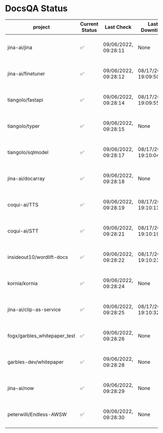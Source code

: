 # DocsQA Status

|          project           |Current Status|     Last Check     |   Last Downtime    |              % Uptime              |
|----------------------------|--------------|--------------------|--------------------|------------------------------------|
|jina-ai/jina                |✅            |09/06/2022, 09:28:11|None                |100.000 (since 08/29/2022, 11:24:14)|
|jina-ai/finetuner           |✅            |09/06/2022, 09:28:12|08/17/2022, 19:09:50|98.807 (since 08/15/2022, 07:09:42) |
|tiangolo/fastapi            |✅            |09/06/2022, 09:28:14|08/17/2022, 19:09:55|98.807 (since 08/15/2022, 07:09:42) |
|tiangolo/typer              |✅            |09/06/2022, 09:28:15|None                |100.000 (since 09/05/2022, 23:29:05)|
|tiangolo/sqlmodel           |✅            |09/06/2022, 09:28:17|08/17/2022, 19:10:04|94.344 (since 08/15/2022, 07:09:42) |
|jina-ai/docarray            |✅            |09/06/2022, 09:28:18|None                |100.000 (since 08/24/2022, 01:39:12)|
|coqui-ai/TTS                |✅            |09/06/2022, 09:28:19|08/17/2022, 19:10:13|99.814 (since 08/15/2022, 07:09:42) |
|coqui-ai/STT                |✅            |09/06/2022, 09:28:21|08/17/2022, 19:10:19|96.778 (since 08/15/2022, 07:09:42) |
|insideout10/wordlift-docs   |✅            |09/06/2022, 09:28:22|08/17/2022, 19:10:23|96.616 (since 08/15/2022, 07:09:42) |
|kornia/kornia               |✅            |09/06/2022, 09:28:24|None                |100.000 (since 08/30/2022, 13:49:49)|
|jina-ai/clip-as-service     |✅            |09/06/2022, 09:28:25|08/17/2022, 19:10:32|99.815 (since 08/15/2022, 07:09:42) |
|fogx/garbles_whitepaper_test|✅            |09/06/2022, 09:28:26|None                |100.000 (since 09/05/2022, 12:53:01)|
|garbles-dev/whitepaper      |✅            |09/06/2022, 09:28:28|None                |99.579 (since 08/24/2022, 01:39:12) |
|jina-ai/now                 |✅            |09/06/2022, 09:28:29|None                |100.000 (since 08/24/2022, 01:39:12)|
|peterwilli/Endless-AWSW     |✅            |09/06/2022, 09:28:30|None                |100.000 (since 09/05/2022, 08:33:35)|

